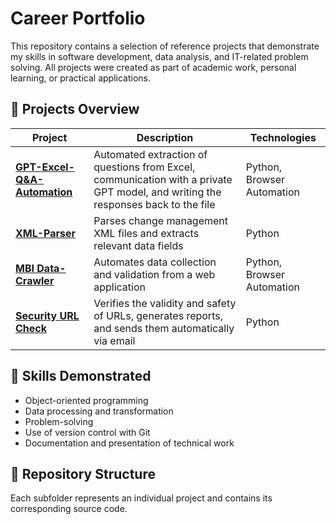 # Career Portfolio

This repository contains a selection of reference projects that demonstrate my skills in software development, data analysis, and IT-related problem solving.
All projects were created as part of academic work, personal learning, or practical applications.

## 🧩 Projects Overview
| Project | Description | Technologies |
|----------|--------------|---------------|
| **[GPT-Excel-Q&A-Automation](./01%20GPT-QA-Automation/GPT_Automation_QA.py)** | Automated extraction of questions from Excel, communication with a private GPT model, and writing the responses back to the file | Python, Browser Automation |
| **[XML-Parser](./02%20XML-Parser/XML_Parser.py)** | Parses change management XML files and extracts relevant data fields | Python |
| **[MBI Data-Crawler](./03%20MBI%20Data-Crawler/MBI_Data_Crawler.py)** | Automates data collection and validation from a web application | Python, Browser Automation |
| **[Security URL Check](./04%20URL%20Security%20Check/securityCheck.py)** | Verifies the validity and safety of URLs, generates reports, and sends them automatically via email | Python |



## 🧠 Skills Demonstrated
- Object-oriented programming 
- Data processing and transformation  
- Problem-solving 
- Use of version control with Git  
- Documentation and presentation of technical work  

## 📂 Repository Structure
Each subfolder represents an individual project and contains its corresponding source code.
